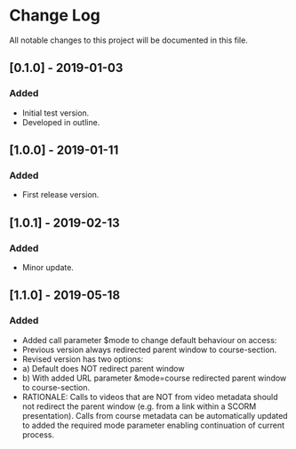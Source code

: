 # Change Log
All notable changes to this project will be documented in this file.


## [0.1.0] - 2019-01-03
### Added
- Initial test version.
- Developed in outline.

## [1.0.0] - 2019-01-11
### Added
- First release version.

## [1.0.1] - 2019-02-13
### Added
- Minor update.

## [1.1.0] - 2019-05-18
### Added
- Added call parameter $mode to change default behaviour on access:
- Previous version always redirected parent window to course-section.
- Revised version has two options:
- a) Default does NOT redirect parent window
- b) With added URL parameter &mode=course redirected parent window to course-section.
- RATIONALE: Calls to videos that are NOT from video metadata should not redirect the parent window (e.g. from a link within a SCORM presentation). Calls from course metadata can be automatically updated to added the required mode parameter enabling continuation of current process.